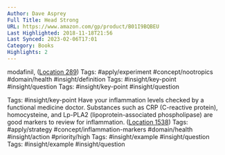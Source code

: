 ```yaml
---
Author: Dave Asprey
Full Title: Head Strong
URL: https://www.amazon.com/gp/product/B01I9BQBEU
Last Highlighted: 2018-11-18T21:56
Last Synced: 2023-02-06T17:01
Category: Books
Highlights: 2
---
```

modafinil, ([Location 289](https://readwise.io/to_kindle?action=open&asin=B01I9BQBEU&location=289))
Tags: #apply/experiment #concept/nootropics #domain/health #insight/definition
Tags: #insight/key-point #insight/question
Tags: #insight/key-point #insight/question
  
Tags: #insight/key-point
Have your inflammation levels checked by a functional medicine doctor. Substances such as CRP (C-reactive protein), homocysteine, and Lp-PLA2 (lipoprotein-associated phospholipase) are good markers to review for inflammation. ([Location 1538](https://readwise.io/to_kindle?action=open&asin=B01I9BQBEU&location=1538))
Tags: #apply/strategy #concept/inflammation-markers #domain/health #insight/action #priority/high
Tags: #insight/example #insight/question
Tags: #insight/example #insight/question